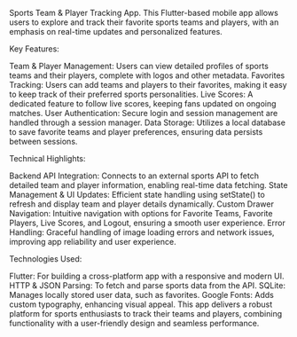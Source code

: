 Sports Team & Player Tracking App. This Flutter-based mobile app allows users to explore and track their favorite sports teams and players, with an emphasis on real-time updates and personalized features.


Key Features:

Team & Player Management: Users can view detailed profiles of sports teams and their players, complete with logos and other metadata.
Favorites Tracking: Users can add teams and players to their favorites, making it easy to keep track of their preferred sports personalities.
Live Scores: A dedicated feature to follow live scores, keeping fans updated on ongoing matches.
User Authentication: Secure login and session management are handled through a session manager.
Data Storage: Utilizes a local database to save favorite teams and player preferences, ensuring data persists between sessions.


Technical Highlights:

Backend API Integration: Connects to an external sports API to fetch detailed team and player information, enabling real-time data fetching.
State Management & UI Updates: Efficient state handling using setState() to refresh and display team and player details dynamically.
Custom Drawer Navigation: Intuitive navigation with options for Favorite Teams, Favorite Players, Live Scores, and Logout, ensuring a smooth user experience.
Error Handling: Graceful handling of image loading errors and network issues, improving app reliability and user experience.


Technologies Used:

Flutter: For building a cross-platform app with a responsive and modern UI.
HTTP & JSON Parsing: To fetch and parse sports data from the API.
SQLite: Manages locally stored user data, such as favorites.
Google Fonts: Adds custom typography, enhancing visual appeal.
This app delivers a robust platform for sports enthusiasts to track their teams and players, combining functionality with a user-friendly design and seamless performance.




